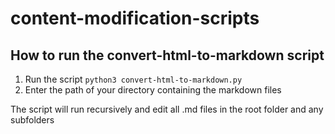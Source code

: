 # content-modification-scripts
## How to run the convert-html-to-markdown script
1. Run the script
```python3 convert-html-to-markdown.py```
2. Enter the path of your directory containing the markdown files

The script will run recursively and edit all .md files in the root folder and any subfolders
